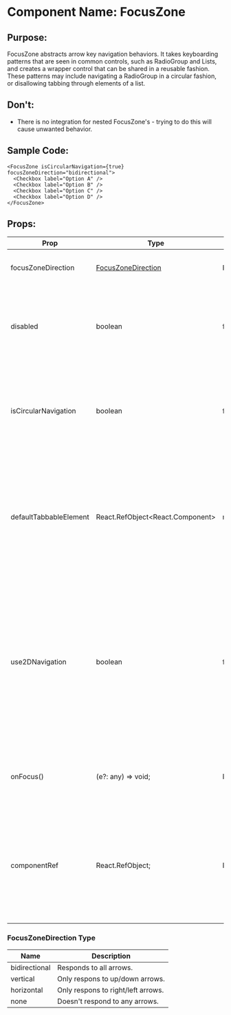# Component Name: FocusZone

## Purpose:

FocusZone abstracts arrow key navigation behaviors. It takes keyboarding patterns that are seen in
common controls, such as RadioGroup and Lists, and creates a wrapper control that can be shared in a reusable fashion.
These patterns may include navigating a RadioGroup in a circular fashion, or disallowing tabbing through elements of a list.

## Don't:

- There is no integration for nested FocusZone's - trying to do this will cause unwanted behavior.

## Sample Code:

```
<FocusZone isCircularNavigation={true} focusZoneDirection="bidirectional">
  <Checkbox label="Option A" />
  <Checkbox label="Option B" />
  <Checkbox label="Option C" />
  <Checkbox label="Option D" />
</FocusZone>
```

## Props:

| Prop                   | Type                                                         | Default Value                    | Description                                                                                                                                                                       |
| ---------------------- | ------------------------------------------------------------ | -------------------------------- | --------------------------------------------------------------------------------------------------------------------------------------------------------------------------------- |
| focusZoneDirection     | [FocusZoneDirection](./FocusZone.md#focuszonedirection-type) | FocusZoneDirection.bidirectional | Defines which arrows to respond to.                                                                                                                                               |
| disabled               | boolean                                                      | false                            | If set, the FocusZone will not be tabbable and keyboard navigation will be disabled.                                                                                              |
| isCircularNavigation   | boolean                                                      | false                            | If set, when navigating next from the last element, focus will circle back to the first. And vice versa.                                                                          |
| defaultTabbableElement | React.RefObject<React.Component>                             | none                             | Optionally defined the initial tabbable element inside the FocusZone. If set, when navigating to the FocusZone, focus wil land on this element.                                   |
| use2DNavigation        | boolean                                                      | false                            | Allows for 2D navigation. This navigation strategy takes into account the position of elements on screen, and navigates in the direction the user selects to the nearest element. |
| onFocus()              | (e?: any) => void;                                           | None                             | Callback called when “focus” event triggered in FocusZone                                                                                                                         |
| componentRef           | React.RefObject<IFocusable>;                                 | None                             | A RefObject to access the IFocusable interface. Use this to access the public methods and properties of the component.                                                            |

### FocusZoneDirection Type

| Name          | Description                        |
| ------------- | ---------------------------------- |
| bidirectional | Responds to all arrows.            |
| vertical      | Only respons to up/down arrows.    |
| horizontal    | Only respons to right/left arrows. |
| none          | Doesn't respond to any arrows.     |
